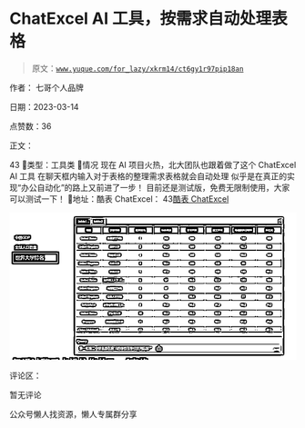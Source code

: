 # ChatExcel AI 工具，按需求自动处理表格

> 原文：[`www.yuque.com/for_lazy/xkrm14/ct6gy1r97pip18an`](https://www.yuque.com/for_lazy/xkrm14/ct6gy1r97pip18an)



作者： 七哥个人品牌



日期：2023-03-14



点赞数：36



正文：



43 💊类型：工具类 💊情况 现在 AI 项目火热，北大团队也跟着做了这个 ChatExcel AI 工具 在聊天框内输入对于表格的整理需求表格就会自动处理 似乎是在真正的实现“办公自动化”的路上又前进了一步！ 目前还是测试版，免费无限制使用，大家可以测试一下！ 💊地址：酷表 ChatExcel： 43[酷表 ChatExcel](https://chatexcel.com)



![](img/d78a85fbed705a96a6c374fa28019460.png)  

评论区：



暂无评论



公众号懒人找资源，懒人专属群分享

</ne-p>
